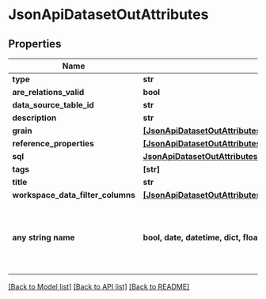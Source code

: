 # JsonApiDatasetOutAttributes


## Properties
Name | Type | Description | Notes
------------ | ------------- | ------------- | -------------
**type** | **str** |  | 
**are_relations_valid** | **bool** |  | [optional] 
**data_source_table_id** | **str** |  | [optional] 
**description** | **str** |  | [optional] 
**grain** | [**[JsonApiDatasetOutAttributesGrainInner]**](JsonApiDatasetOutAttributesGrainInner.md) |  | [optional] 
**reference_properties** | [**[JsonApiDatasetOutAttributesReferencePropertiesInner]**](JsonApiDatasetOutAttributesReferencePropertiesInner.md) |  | [optional] 
**sql** | [**JsonApiDatasetOutAttributesSql**](JsonApiDatasetOutAttributesSql.md) |  | [optional] 
**tags** | **[str]** |  | [optional] 
**title** | **str** |  | [optional] 
**workspace_data_filter_columns** | [**[JsonApiDatasetOutAttributesWorkspaceDataFilterColumnsInner]**](JsonApiDatasetOutAttributesWorkspaceDataFilterColumnsInner.md) |  | [optional] 
**any string name** | **bool, date, datetime, dict, float, int, list, str, none_type** | any string name can be used but the value must be the correct type | [optional]

[[Back to Model list]](../README.md#documentation-for-models) [[Back to API list]](../README.md#documentation-for-api-endpoints) [[Back to README]](../README.md)



